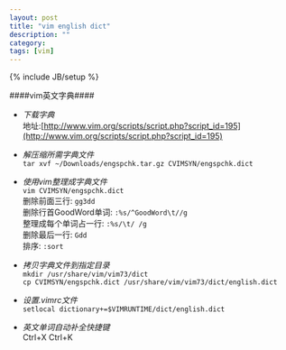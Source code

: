 ```yaml
---
layout: post
title: "vim english dict"
description: ""
category: 
tags: [vim]
---
```

{% include JB/setup %}

####vim英文字典####  

+  _下载字典_  
	地址:[http://www.vim.org/scripts/script.php?script_id=195](http://www.vim.org/scripts/script.php?script_id=195)

+  _解压缩所需字典文件_  
	`tar xvf ~/Downloads/engspchk.tar.gz CVIMSYN/engspchk.dict`  

+  _使用vim整理成字典文件_  
	`vim CVIMSYN/engspchk.dict`  
	删除前面三行: `gg3dd`  
	删除行首GoodWord单词: `:%s/^GoodWord\t//g`  
	整理成每个单词占一行: `:%s/\t//g`  
	删除最后一行: `Gdd`  
	排序: `:sort`  

+  _拷贝字典文件到指定目录_  
	`mkdir /usr/share/vim/vim73/dict`    
	`cp CVIMSYN/engspchk.dict /usr/share/vim/vim73/dict/english.dict`  

+  _设置.vimrc文件_  
	`setlocal dictionary+=$VIMRUNTIME/dict/english.dict`

+  _英文单词自动补全快捷键_  
	Ctrl+X Ctrl+K


